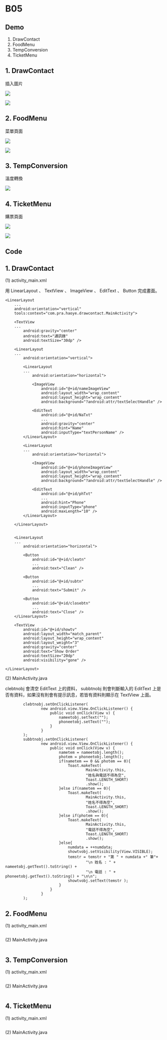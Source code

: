 # B05

## Demo

1. DrawContact
2. FoodMenu
3. TempConversion
4. TicketMenu

## 1. DrawContact

插入圖片

![](https://raw.githubusercontent.com/CodeMercs/ariod-ho-book/master/Code/B05/DrawContact/PIC1.png)

![](https://raw.githubusercontent.com/CodeMercs/ariod-ho-book/master/Code/B05/DrawContact/PIC2.png)

## 2. FoodMenu

菜單頁面

![](https://raw.githubusercontent.com/CodeMercs/ariod-ho-book/master/Code/B05/FoodMenu/PIC1.png)

![](https://raw.githubusercontent.com/CodeMercs/ariod-ho-book/master/Code/B05/FoodMenu/PIC2.png)

## 3. TempConversion

溫度轉換

![](https://raw.githubusercontent.com/CodeMercs/ariod-ho-book/master/Code/B05/TempConversion/PIC.png)


## 4. TicketMenu

購票頁面

![](https://raw.githubusercontent.com/CodeMercs/ariod-ho-book/master/Code/B05/TicketMenu/PIC1.png)

![](https://raw.githubusercontent.com/CodeMercs/ariod-ho-book/master/Code/B05/TicketMenu/PIC2.png)

## Code

## 1. DrawContact

(1) activity_main.xml

用 LinearLayout 、 TextView 、 ImageView 、 EditText 、 Button 完成畫面。

```
<LinearLayout
    ...
    android:orientation="vertical"
    tools:context="com.pra.haoye.drawcontact.MainActivity">

    <TextView
    ...
        android:gravity="center"
        android:text="通訊錄"
        android:textSize="30dp" />

    <LinearLayout
    ...
        android:orientation="vertical">

        <LinearLayout
        ...
            android:orientation="horizontal">

            <ImageView
                android:id="@+id/nameImageView"
                android:layout_width="wrap_content"
                android:layout_height="wrap_content"
                android:background="?android:attr/textSelectHandle" />

            <EditText
                android:id="@+id/NaTxt"
                ...
                android:gravity="center"
                android:hint="Name"
                android:inputType="textPersonName" />
        </LinearLayout>

        <LinearLayout
        ...
            android:orientation="horizontal">

            <ImageView
                android:id="@+id/phoneImageView"
                android:layout_width="wrap_content"
                android:layout_height="wrap_content"
                android:background="?android:attr/textSelectHandle" />

            <EditText
                android:id="@+id/phTxt"
                ...
                android:hint="Phone"
                android:inputType="phone"
                android:maxLength="10" />
        </LinearLayout>

    </LinearLayout>


    <LinearLayout
    ...
        android:orientation="horizontal">

        <Button
            android:id="@+id/cleatn"
            ...
            android:text="Clean" />

        <Button
            android:id="@+id/subtn"
            ...
            android:text="Submit" />

        <Button
            android:id="@+id/closebtn"
            ...
            android:text="Close" />
    </LinearLayout>

    <TextView
        android:id="@+id/showtv"
        android:layout_width="match_parent"
        android:layout_height="wrap_content"
        android:layout_weight="3"
        android:gravity="center"
        android:text="Show Order"
        android:textSize="20dp"
        android:visibility="gone" />

</LinearLayout>
```

(2) MainActivity.java

clebtnobj 會清空 EditText 上的資料， subbtnobj 則會判斷輸入的 EditText 上是否有資料，如果沒有則會有提示訊息，若皆有資料則顯示在 TextView 上面。

```
        clebtnobj.setOnClickListener(
                new android.view.View.OnClickListener() {
                    public void onClick(View v) {
                        nameetobj.setText("");
                        phoneetobj.setText("");
                    }
                }
        );
        subbtnobj.setOnClickListener(
                new android.view.View.OnClickListener() {
                    public void onClick(View v) {
                        nametem = nameetobj.length();
                        photem = phoneetobj.length();
                        if(nametem == 0 && photem == 0){
                            Toast.makeText(
                                    MainActivity.this,
                                    "姓名與電話不得為空",
                                    Toast.LENGTH_SHORT)
                                    .show();
                        }else if(nametem == 0){
                            Toast.makeText(
                                    MainActivity.this,
                                    "姓名不得為空",
                                    Toast.LENGTH_SHORT)
                                    .show();
                        }else if(photem == 0){
                            Toast.makeText(
                                    MainActivity.this,
                                    "電話不得為空",
                                    Toast.LENGTH_SHORT)
                                    .show();
                        }else{
                            numdata = ++numdata;
                            showtvobj.setVisibility(View.VISIBLE);
                            temstr = temstr + "第 " + numdata +" 筆"+
                                    "\n 姓名 : " + nameetobj.getText().toString() +
                                    "\n 電話 : " + phoneetobj.getText().toString() + "\n\n";
                            showtvobj.setText(temstr );
                        }
                    }
                }
        );
```

## 2. FoodMenu

(1) activity_main.xml

```

```

(2) MainActivity.java

```

```

## 3. TempConversion

(1) activity_main.xml

```

```

(2) MainActivity.java

```

```

## 4. TicketMenu

(1) activity_main.xml

```

```

(2) MainActivity.java

```

```
